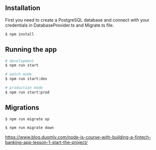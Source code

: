 ## Installation

First you need to create a PostgreSQL database and connect with your credentials in DatabaseProvider.ts and Migrate.ts file.

```bash
$ npm install
```

## Running the app

```bash
# development
$ npm run start

# watch mode
$ npm run start:dev

# production mode
$ npm run start:prod
```

## Migrations

```bash
$ npm run migrate up

$ npm run migrate down

```

https://www.blog.duomly.com/node-js-course-with-building-a-fintech-banking-app-lesson-1-start-the-project/